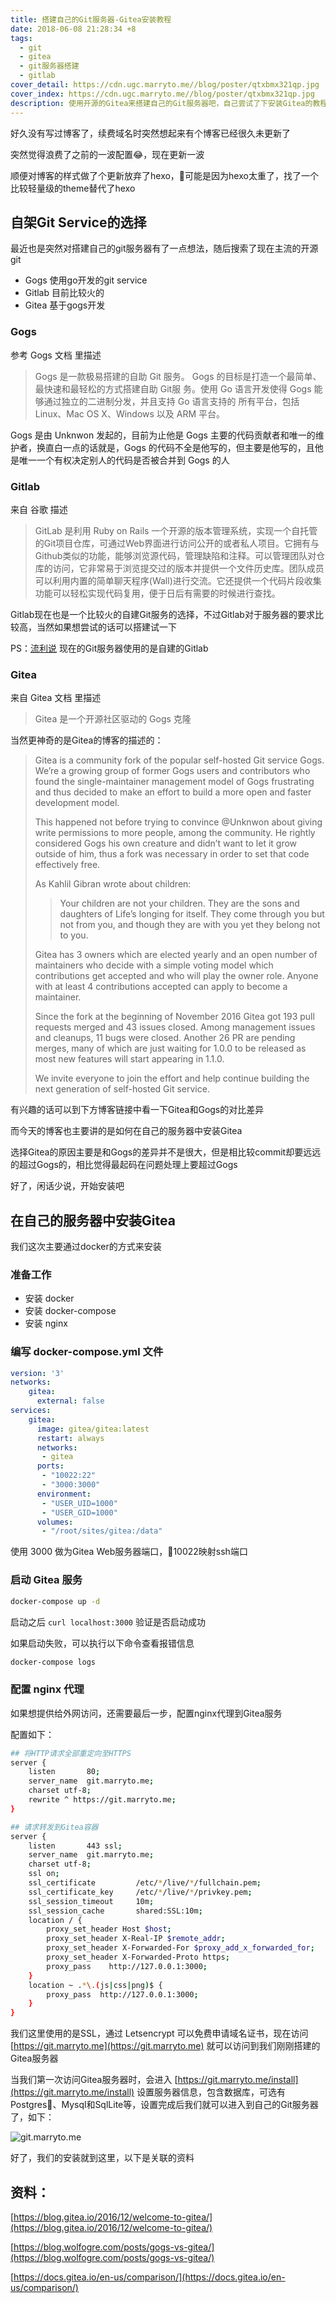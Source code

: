 ```yaml
---
title: 搭建自己的Git服务器-Gitea安装教程
date: 2018-06-08 21:28:34 +8
tags:
  - git
  - gitea
  - git服务器搭建
  - gitlab
cover_detail: https://cdn.ugc.marryto.me//blog/poster/qtxbmx321qp.jpg
cover_index: https://cdn.ugc.marryto.me//blog/poster/qtxbmx321qp.jpg
description: 使用开源的Gitea来搭建自己的Git服务器吧，自己尝试了下安装Gitea的教程，详细记录了下，可能会有域名、服务器、https证书等相关的技术要求，来一起试试吧
---
```


好久没有写过博客了，续费域名时突然想起来有个博客已经很久未更新了

突然觉得浪费了之前的一波配置😂，现在更新一波

顺便对博客的样式做了个更新放弃了hexo，可能是因为hexo太重了，找了一个比较轻量级的theme替代了hexo

## 自架Git Service的选择

最近也是突然对搭建自己的git服务器有了一点想法，随后搜索了现在主流的开源git


 - Gogs 使用go开发的git service
 - Gitlab 目前比较火的
 - Gitea 基于gogs开发


 ### Gogs

参考 Gogs 文档 里描述

>
> Gogs 是一款极易搭建的自助 Git 服务。
> Gogs 的目标是打造一个最简单、最快速和最轻松的方式搭建自助 Git服 务。使用 Go 语言开发使得 Gogs 能够通过独立的二进制分发，并且支持 Go 语言支持的 所有平台，包括 Linux、Mac OS X、Windows 以及 ARM 平台。
>


Gogs 是由 Unknwon 发起的，目前为止他是 Gogs 主要的代码贡献者和唯一的维护者，换直白一点的话就是，Gogs 的代码不全是他写的，但主要是他写的，且他是唯一一个有权决定别人的代码是否被合并到 Gogs 的人

### Gitlab

来自 谷歌 描述

> GitLab 是利用 Ruby on Rails 一个开源的版本管理系统，实现一个自托管的Git项目仓库，可通过Web界面进行访问公开的或者私人项目。它拥有与Github类似的功能，能够浏览源代码，管理缺陷和注释。可以管理团队对仓库的访问，它非常易于浏览提交过的版本并提供一个文件历史库。团队成员可以利用内置的简单聊天程序(Wall)进行交流。它还提供一个代码片段收集功能可以轻松实现代码复用，便于日后有需要的时候进行查找。
>

Gitlab现在也是一个比较火的自建Git服务的选择，不过Gitlab对于服务器的要求比较高，当然如果想尝试的话可以搭建试一下

PS：<a href="https://www.liulishuo.com">流利说</a> 现在的Git服务器使用的是自建的Gitlab

### Gitea

来自 Gitea 文档 里描述

> Gitea 是一个开源社区驱动的 Gogs 克隆

当然更神奇的是Gitea的博客的描述的：

> Gitea is a community fork of the popular self-hosted Git service Gogs. We’re a growing group of former Gogs users and contributors who found the single-maintainer management model of Gogs frustrating and thus decided to make an effort to build a more open and faster development model.
>
> This happened not before trying to convince @Unknwon about giving write permissions to more people, among the community. He rightly considered Gogs his own creature and didn’t want to let it grow outside of him, thus a fork was necessary in order to set that code effectively free.
>
> As Kahlil Gibran wrote about children:
>
> > Your children are not your children. They are the sons and daughters of Life’s longing for itself. They come through you but not from you, and though they are with you yet they belong not to you.
>
> Gitea has 3 owners which are elected yearly and an open number of maintainers who decide with a simple voting model which contributions get accepted and who will play the owner role. Anyone with at least 4 contributions accepted can apply to become a maintainer.
>
> Since the fork at the beginning of November 2016 Gitea got 193 pull requests merged and 43 issues closed. Among management issues and cleanups, 11 bugs were closed. Another 26 PR are pending merges, many of which are just waiting for 1.0.0 to be released as most new features will start appearing in 1.1.0.
>
> We invite everyone to join the effort and help continue building the next generation of self-hosted Git service.

有兴趣的话可以到下方博客链接中看一下Gitea和Gogs的对比差异

而今天的博客也主要讲的是如何在自己的服务器中安装Gitea

选择Gitea的原因主要是和Gogs的差异并不是很大，但是相比较commit却要远远的超过Gogs的，相比觉得最起码在问题处理上要超过Gogs

好了，闲话少说，开始安装吧

## 在自己的服务器中安装Gitea

我们这次主要通过docker的方式来安装

### 准备工作

- 安装 docker
- 安装 docker-compose
- 安装 nginx

### 编写 docker-compose.yml 文件

```yml
version: '3'
networks:
    gitea:
      external: false
services:
    gitea:
      image: gitea/gitea:latest
      restart: always
      networks:
       - gitea
      ports:
       - "10022:22"
       - "3000:3000"
      environment:
       - "USER_UID=1000"
       - "USER_GID=1000"
      volumes:
       - "/root/sites/gitea:/data"
```

使用 3000 做为Gitea Web服务器端口，10022映射ssh端口

### 启动 Gitea 服务

```sh
docker-compose up -d
```

启动之后 `curl localhost:3000` 验证是否启动成功

如果启动失败，可以执行以下命令查看报错信息

```sh
docker-compose logs
```

### 配置 nginx 代理

如果想提供给外网访问，还需要最后一步，配置nginx代理到Gitea服务

配置如下：

```bash
## 将HTTP请求全部重定向至HTTPS
server {
    listen       80;
    server_name  git.marryto.me;
    charset utf-8;
    rewrite ^ https://git.marryto.me;
}

## 请求转发到Gitea容器
server {
    listen       443 ssl;
    server_name  git.marryto.me;
    charset utf-8;
    ssl on;
    ssl_certificate         /etc/*/live/*/fullchain.pem;
    ssl_certificate_key     /etc/*/live/*/privkey.pem;
    ssl_session_timeout     10m;
    ssl_session_cache       shared:SSL:10m;
    location / {
        proxy_set_header Host $host;
        proxy_set_header X-Real-IP $remote_addr;
        proxy_set_header X-Forwarded-For $proxy_add_x_forwarded_for;
        proxy_set_header X-Forwarded-Proto https;
        proxy_pass    http://127.0.0.1:3000;
    }
    location ~ .*\.(js|css|png)$ {
        proxy_pass  http://127.0.0.1:3000;
    }
}
```

我们这里使用的是SSL，通过 Letsencrypt 可以免费申请域名证书，现在访问 [https://git.marryto.me](https://git.marryto.me)  就可以访问到我们刚刚搭建的Gitea服务器

当我们第一次访问Gitea服务器时，会进入 [https://git.marryto.me/install](https://git.marryto.me/install) 设置服务器信息，包含数据库，可选有Postgres、Mysql和SqlLite等，设置完成后我们就可以进入到自己的Git服务器了，如下：

<Image className="wysiwyg-image" src='https://cdn.ugc.marryto.me//blog/5b1aaef9975bb.png' title='git.marryto.me' alt='git.marryto.me'/>

好了，我们的安装就到这里，以下是关联的资料

## 资料：
[https://blog.gitea.io/2016/12/welcome-to-gitea/](https://blog.gitea.io/2016/12/welcome-to-gitea/)

[https://blog.wolfogre.com/posts/gogs-vs-gitea/](https://blog.wolfogre.com/posts/gogs-vs-gitea/)

[https://docs.gitea.io/en-us/comparison/](https://docs.gitea.io/en-us/comparison/)

